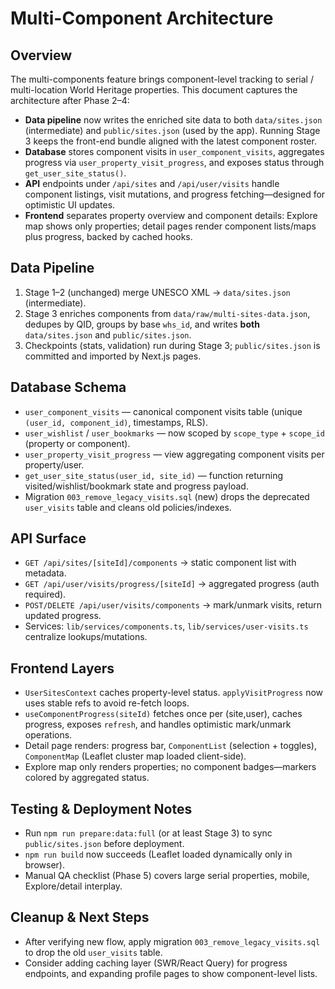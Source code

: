 # Multi-Component Architecture

## Overview

The multi-components feature brings component-level tracking to serial / multi-location World Heritage properties. This document captures the architecture after Phase 2–4:

- **Data pipeline** now writes the enriched site data to both `data/sites.json` (intermediate) and `public/sites.json` (used by the app). Running Stage 3 keeps the front-end bundle aligned with the latest component roster.
- **Database** stores component visits in `user_component_visits`, aggregates progress via `user_property_visit_progress`, and exposes status through `get_user_site_status()`.
- **API** endpoints under `/api/sites` and `/api/user/visits` handle component listings, visit mutations, and progress fetching—designed for optimistic UI updates.
- **Frontend** separates property overview and component details: Explore map shows only properties; detail pages render component lists/maps plus progress, backed by cached hooks.

## Data Pipeline

1. Stage 1–2 (unchanged) merge UNESCO XML → `data/sites.json` (intermediate).
2. Stage 3 enriches components from `data/raw/multi-sites-data.json`, dedupes by QID, groups by base `whs_id`, and writes **both** `data/sites.json` and `public/sites.json`.
3. Checkpoints (stats, validation) run during Stage 3; `public/sites.json` is committed and imported by Next.js pages.

## Database Schema

- `user_component_visits` — canonical component visits table (unique `(user_id, component_id)`, timestamps, RLS).
- `user_wishlist` / `user_bookmarks` — now scoped by `scope_type` + `scope_id` (property or component).
- `user_property_visit_progress` — view aggregating component visits per property/user.
- `get_user_site_status(user_id, site_id)` — function returning visited/wishlist/bookmark state and progress payload.
- Migration `003_remove_legacy_visits.sql` (new) drops the deprecated `user_visits` table and cleans old policies/indexes.

## API Surface

- `GET /api/sites/[siteId]/components` → static component list with metadata.
- `GET /api/user/visits/progress/[siteId]` → aggregated progress (auth required).
- `POST/DELETE /api/user/visits/components` → mark/unmark visits, return updated progress.
- Services: `lib/services/components.ts`, `lib/services/user-visits.ts` centralize lookups/mutations.

## Frontend Layers

- `UserSitesContext` caches property-level status. `applyVisitProgress` now uses stable refs to avoid re-fetch loops.
- `useComponentProgress(siteId)` fetches once per (site,user), caches progress, exposes `refresh`, and handles optimistic mark/unmark operations.
- Detail page renders: progress bar, `ComponentList` (selection + toggles), `ComponentMap` (Leaflet cluster map loaded client-side).
- Explore map only renders properties; no component badges—markers colored by aggregated status.

## Testing & Deployment Notes

- Run `npm run prepare:data:full` (or at least Stage 3) to sync `public/sites.json` before deployment.
- `npm run build` now succeeds (Leaflet loaded dynamically only in browser).
- Manual QA checklist (Phase 5) covers large serial properties, mobile, Explore/detail interplay.

## Cleanup & Next Steps

- After verifying new flow, apply migration `003_remove_legacy_visits.sql` to drop the old `user_visits` table.
- Consider adding caching layer (SWR/React Query) for progress endpoints, and expanding profile pages to show component-level lists.
